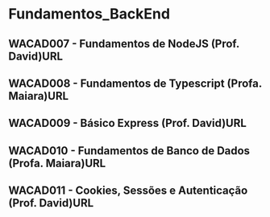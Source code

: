 # Fundamentos_BackEnd
## WACAD007 - Fundamentos de NodeJS (Prof. David)URL
## WACAD008 - Fundamentos de Typescript (Profa. Maiara)URL
## WACAD009 - Básico Express (Prof. David)URL
## WACAD010 - Fundamentos de Banco de Dados (Profa. Maiara)URL
## WACAD011 - Cookies, Sessões e Autenticação (Prof. David)URL
